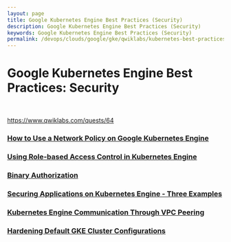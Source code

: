 ```yaml
---
layout: page
title: Google Kubernetes Engine Best Practices (Security)
description: Google Kubernetes Engine Best Practices (Security)
keywords: Google Kubernetes Engine Best Practices (Security)
permalink: /devops/clouds/google/gke/qwiklabs/kubernetes-best-practices-security/
---
```


# Google Kubernetes Engine Best Practices: Security

<br/>

https://www.qwiklabs.com/quests/64

### [How to Use a Network Policy on Google Kubernetes Engine](/devops/clouds/google/gke/qwiklabs/kubernetes-best-practices-security/how-to-use-a-network-policy-on-gke/)

### [Using Role-based Access Control in Kubernetes Engine](/devops/clouds/google/gke/qwiklabs/kubernetes-best-practices-security/using-role-based-access-control-in-kubernetes-engine/)

### [Binary Authorization](/devops/clouds/google/gke/qwiklabs/kubernetes-best-practices-security/binary-authorization/)

### [Securing Applications on Kubernetes Engine - Three Examples](/devops/clouds/google/gke/qwiklabs/kubernetes-best-practices-security/securing-applications-on-kubernetes-engine-three-examples/)

### [Kubernetes Engine Communication Through VPC Peering](/devops/clouds/google/gke/qwiklabs/kubernetes-best-practices-security/kubernetes-engine-communication-through-vpc-peering/)

### [Hardening Default GKE Cluster Configurations](/devops/clouds/google/gke/qwiklabs/kubernetes-best-practices-security/hardening-default-gke-cluster-configurations/)
